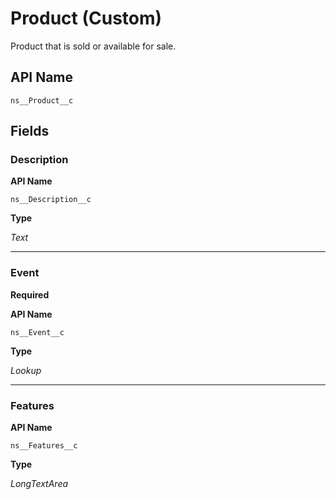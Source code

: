 # Product (Custom)

Product that is sold or available for sale.

## API Name
`ns__Product__c`

## Fields
### Description

**API Name**

`ns__Description__c`

**Type**

*Text*

---
### Event
**Required**

**API Name**

`ns__Event__c`

**Type**

*Lookup*

---
### Features

**API Name**

`ns__Features__c`

**Type**

*LongTextArea*